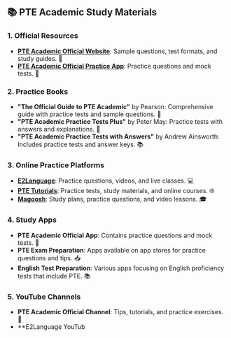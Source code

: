 ## 📚 PTE Academic Study Materials

### 1. Official Resources
- **[PTE Academic Official Website](https://pearsonpte.com/)**: Sample questions, test formats, and study guides. 📝
- **[PTE Academic Official Practice App](https://apps.apple.com/us/app/pte-academic-official-practice/id1206988315)**: Practice questions and mock tests. 📱

### 2. Practice Books
- **"The Official Guide to PTE Academic"** by Pearson: Comprehensive guide with practice tests and sample questions. 📘
- **"PTE Academic Practice Tests Plus"** by Peter May: Practice tests with answers and explanations. 📖
- **"PTE Academic Practice Tests with Answers"** by Andrew Ainsworth: Includes practice tests and answer keys. 📚

### 3. Online Practice Platforms
- **[E2Language](https://www.e2language.com/)**: Practice questions, videos, and live classes. 💻
- **[PTE Tutorials](https://www.ptetutorials.com/)**: Practice tests, study materials, and online courses. 🌐
- **[Magoosh](https://magoosh.com/pte/)**: Study plans, practice questions, and video lessons. 🎓

### 4. Study Apps
- **PTE Academic Official App**: Contains practice questions and mock tests. 📲
- **PTE Exam Preparation**: Apps available on app stores for practice questions and tips. 📥
- **English Test Preparation**: Various apps focusing on English proficiency tests that include PTE. 📚

### 5. YouTube Channels
- **PTE Academic Official Channel**: Tips, tutorials, and practice exercises. 🎥
- **E2Language YouTub
